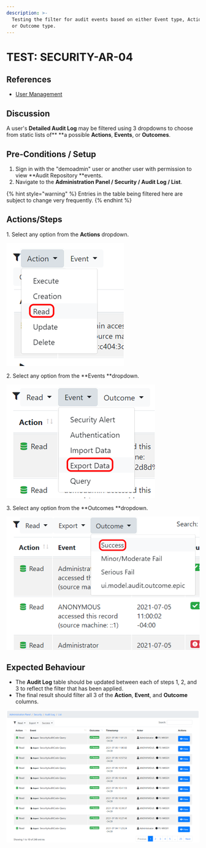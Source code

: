 ```yaml
---
description: >-
  Testing the filter for audit events based on either Event type, Action type,
  or Outcome type.
---
```


# TEST: SECURITY-AR-04

## References

* [User Management](../../../../../../operations/system-administration/security-administration/user-management.md)

## Discussion

A user's **Detailed Audit Log** may be filtered using 3 dropdowns to choose from static lists of** **a possible **Actions**, **Events**, or **Outcomes**.

## Pre-Conditions / Setup

1. Sign in with the "demoadmin" user or another user with permission to view **Audit Repository **events.
2. Navigate to the **Administration Panel / Security / Audit Log / List**.

{% hint style="warning" %}
Entries in the table being filtered here are subject to change very frequently.
{% endhint %}

## Actions/Steps

1\. Select any option from the **Actions** dropdown.

![](<../../../../../../.gitbook/assets/image (314).png>)

2\. Select any option from the **Events **dropdown.

![](<../../../../../../.gitbook/assets/image (301).png>)

3\. Select any option from the **Outcomes **dropdown.

![](<../../../../../../.gitbook/assets/image (294).png>)

## Expected Behaviour

* The **Audit Log** table should be updated between each of steps 1, 2, and 3 to reflect the filter that has been applied.
* The final result should filter all 3 of the **Action**, **Event**, and **Outcome** columns.&#x20;

![](<../../../../../../.gitbook/assets/image (357).png>)
